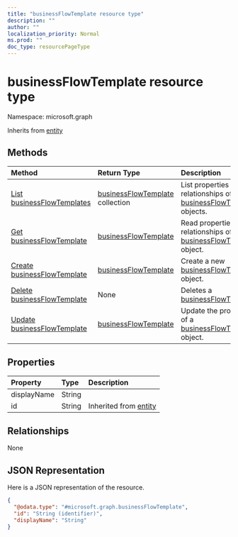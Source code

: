 ```yaml
---
title: "businessFlowTemplate resource type"
description: ""
author: ""
localization_priority: Normal
ms.prod: ""
doc_type: resourcePageType
---
```


# businessFlowTemplate resource type


Namespace: microsoft.graph




Inherits from [entity](../resources/entity.md)

## Methods
|Method|Return Type|Description|
|:---|:---|:---|
|[List businessFlowTemplates](../api/businessflowtemplate-list.md)|[businessFlowTemplate](../resources/businessflowtemplate.md) collection|List properties and relationships of the [businessFlowTemplate](../resources/businessflowtemplate.md) objects.|
|[Get businessFlowTemplate](../api/businessflowtemplate-get.md)|[businessFlowTemplate](../resources/businessflowtemplate.md)|Read properties and relationships of the [businessFlowTemplate](../resources/businessflowtemplate.md) object.|
|[Create businessFlowTemplate](../api/businessflowtemplate-post-businessflowtemplates.md)|[businessFlowTemplate](../resources/businessflowtemplate.md)|Create a new [businessFlowTemplate](../resources/businessflowtemplate.md) object.|
|[Delete businessFlowTemplate](../api/businessflowtemplate-delete.md)|None|Deletes a [businessFlowTemplate](../resources/businessflowtemplate.md).|
|[Update businessFlowTemplate](../api/businessflowtemplate-update.md)|[businessFlowTemplate](../resources/businessflowtemplate.md)|Update the properties of a [businessFlowTemplate](../resources/businessflowtemplate.md) object.|

## Properties
|Property|Type|Description|
|:---|:---|:---|
|displayName|String||
|id|String| Inherited from [entity](../resources/entity.md)|

## Relationships
None

## JSON Representation
Here is a JSON representation of the resource.
<!-- {
  "blockType": "resource",
  "keyProperty": "id",
  "@odata.type": "microsoft.graph.businessFlowTemplate",
  "baseType": "microsoft.graph.entity",
  "openType": false
}
-->
``` json
{
  "@odata.type": "#microsoft.graph.businessFlowTemplate",
  "id": "String (identifier)",
  "displayName": "String"
}
```


